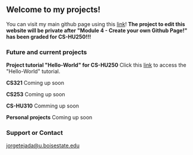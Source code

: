## Welcome to my projects!

You can visit my main github page using this [link](https://github.com/JorgeTejadaBSU)!
**The project to edit this website will be private after "Module 4 - Create your own Github Page!" has been graded for CS-HU250!!!**

### Future and current projects

**Project tutorial "Hello-World" for CS-HU250**
Click this [link](https://github.com/JorgeTejadaBSU/hello-world.git) to access the "Hello-World" tutorial.


**CS321**
Coming up soon

**CS253**
Coming up soon

**CS-HU310**
Comming up soon

**Personal projects**
Coming up soon

### Support or Contact
jorgetejada@u.boisestate.edu
